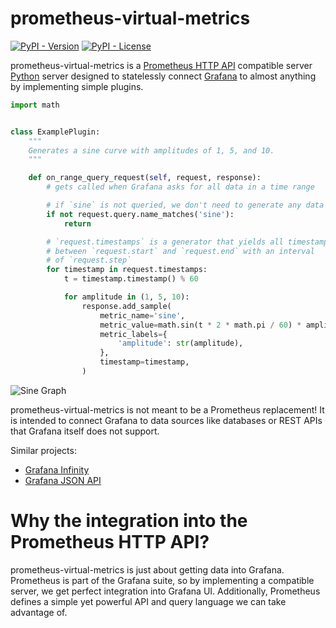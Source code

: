 # prometheus-virtual-metrics

[![PyPI - Version](https://img.shields.io/pypi/v/prometheus-virtual-metrics)](https://pypi.org/project/prometheus-virtual-metrics)
[![PyPI - License](https://img.shields.io/pypi/l/prometheus-virtual-metrics)](https://github.com/fscherf/prometheus-virtual-metrics/blob/master/LICENSE.txt)

prometheus-virtual-metrics is a [Prometheus HTTP API](https://prometheus.io/docs/prometheus/latest/querying/api/)
compatible server [Python](https://python.org) server designed to statelessly
connect [Grafana](https://grafana.com/) to almost anything by implementing
simple plugins.

```python
import math


class ExamplePlugin:
    """
    Generates a sine curve with amplitudes of 1, 5, and 10.
    """

    def on_range_query_request(self, request, response):
        # gets called when Grafana asks for all data in a time range

        # if `sine` is not queried, we don't need to generate any data
        if not request.query.name_matches('sine'):
            return

        # `request.timestamps` is a generator that yields all timestamps
        # between `request.start` and `request.end` with an interval
        # of `request.step`
        for timestamp in request.timestamps:
            t = timestamp.timestamp() % 60

            for amplitude in (1, 5, 10):
                response.add_sample(
                    metric_name='sine',
                    metric_value=math.sin(t * 2 * math.pi / 60) * amplitude,
                    metric_labels={
                        'amplitude': str(amplitude),
                    },
                    timestamp=timestamp,
                )
```

![Sine Graph](sine-graph.png)

prometheus-virtual-metrics is not meant to be a Prometheus replacement! It is
intended to connect Grafana to data sources like databases or REST APIs that
Grafana itself does not support.

Similar projects:

 - [Grafana Infinity](https://grafana.com/grafana/plugins/yesoreyeram-infinity-datasource/)
 - [Grafana JSON API](https://grafana.com/grafana/plugins/marcusolsson-json-datasource/)


# Why the integration into the Prometheus HTTP API?

prometheus-virtual-metrics is just about getting data into Grafana. Prometheus
is part of the Grafana suite, so by implementing a compatible server, we get
perfect integration into Grafana UI. Additionally, Prometheus defines a simple
yet powerful API and query language we can take advantage of.
